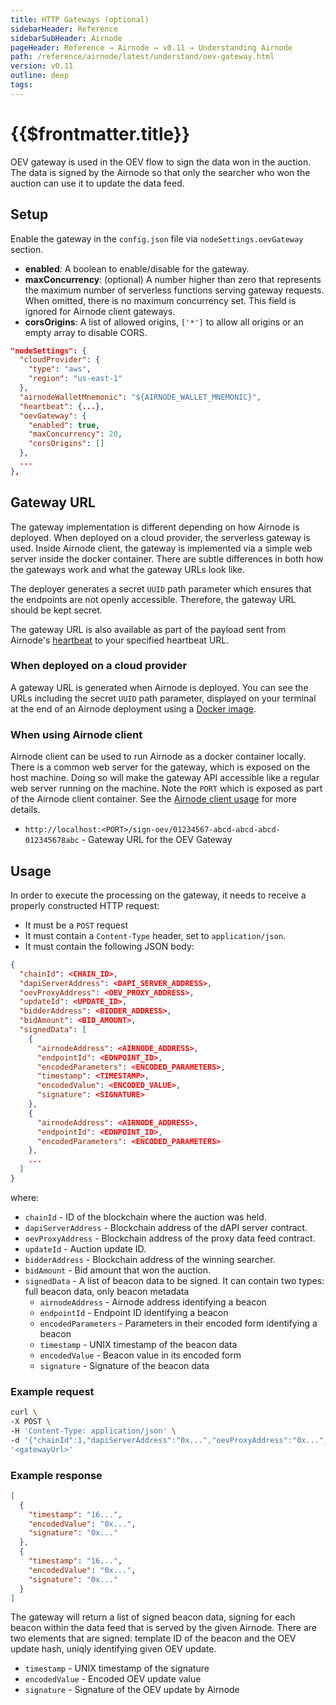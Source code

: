 ```yaml
---
title: HTTP Gateways (optional)
sidebarHeader: Reference
sidebarSubHeader: Airnode
pageHeader: Reference → Airnode → v0.11 → Understanding Airnode
path: /reference/airnode/latest/understand/oev-gateway.html
version: v0.11
outline: deep
tags:
---
```


<VersionWarning/>

<PageHeader/>

<SearchHighlight/>

# {{$frontmatter.title}}

OEV gateway is used in the OEV flow to sign the data won in the auction. The
data is signed by the Airnode so that only the searcher who won the auction can
use it to update the data feed.

## Setup

Enable the gateway in the `config.json` file via `nodeSettings.oevGateway`
section.

- **enabled**: A boolean to enable/disable for the gateway.
- **maxConcurrency**: (optional) A number higher than zero that represents the
  maximum number of serverless functions serving gateway requests. When omitted,
  there is no maximum concurrency set. This field is ignored for Airnode client
  gateways.
- **corsOrigins**: A list of allowed origins, `['*']` to allow all origins or an
  empty array to disable CORS.

```json
"nodeSettings": {
  "cloudProvider": {
    "type": "aws",
    "region": "us-east-1"
  },
  "airnodeWalletMnemonic": "${AIRNODE_WALLET_MNEMONIC}",
  "heartbeat": {...},
  "oevGateway": {
    "enabled": true,
    "maxConcurrency": 20,
    "corsOrigins": []
  },
  ...
},
```

## Gateway URL

The gateway implementation is different depending on how Airnode is deployed.
When deployed on a cloud provider, the serverless gateway is used. Inside
Airnode client, the gateway is implemented via a simple web server inside the
docker container. There are subtle differences in both how the gateways work and
what the gateway URLs look like.

The deployer generates a secret `UUID` path parameter which ensures that the
endpoints are not openly accessible. Therefore, the gateway URL should be kept
secret.

The gateway URL is also available as part of the payload sent from Airnode's
[heartbeat](/reference/airnode/latest/understand/heartbeat.md) to your specified
heartbeat URL.

### When deployed on a cloud provider

A gateway URL is generated when Airnode is deployed. You can see the URLs
including the secret `UUID` path parameter, displayed on your terminal at the
end of an Airnode deployment using a
[Docker image](/reference/airnode/latest/docker/).

### When using Airnode client

Airnode client can be used to run Airnode as a docker container locally. There
is a common web server for the gateway, which is exposed on the host machine.
Doing so will make the gateway API accessible like a regular web server running
on the machine. Note the `PORT` which is exposed as part of the Airnode client
container. See the
[Airnode client usage](/reference/airnode/latest/docker/client-image.md#usage)
for more details.

- `http://localhost:<PORT>/sign-oev/01234567-abcd-abcd-abcd-012345678abc` -
  Gateway URL for the OEV Gateway

## Usage

In order to execute the processing on the gateway, it needs to receive a
properly constructed HTTP request:

- It must be a `POST` request
- It must contain a `Content-Type` header, set to `application/json`.
- It must contain the following JSON body:

```json
{
  "chainId": <CHAIN_ID>,
  "dapiServerAddress": <DAPI_SERVER_ADDRESS>,
  "oevProxyAddress": <OEV_PROXY_ADDRESS>,
  "updateId": <UPDATE_ID>,
  "bidderAddress": <BIDDER_ADDRESS>,
  "bidAmount": <BID_AMOUNT>,
  "signedData": [
    {
      "airnodeAddress": <AIRNODE_ADDRESS>,
      "endpointId": <EDNPOINT_ID>,
      "encodedParameters": <ENCODED_PARAMETERS>,
      "timestamp": <TIMESTAMP>,
      "encodedValue": <ENCODED_VALUE>,
      "signature": <SIGNATURE>
    },
    {
      "airnodeAddress": <AIRNODE_ADDRESS>,
      "endpointId": <EDNPOINT_ID>,
      "encodedParameters": <ENCODED_PARAMETERS>
    },
    ...
  ]
}
```

where:

- `chainId` - ID of the blockchain where the auction was held.
- `dapiServerAddress` - Blockchain address of the dAPI server contract.
- `oevProxyAddress` - Blockchain address of the proxy data feed contract.
- `updateId` - Auction update ID.
- `bidderAddress` - Blockchain address of the winning searcher.
- `bidAmount` - Bid amount that won the auction.
- `signedData` - A list of beacon data to be signed. It can contain two types:
  full beacon data, only beacon metadata
  - `airnodeAddress` - Airnode address identifying a beacon
  - `endpointId` - Endpoint ID identifying a beacon
  - `encodedParameters` - Parameters in their encoded form identifying a beacon
  - `timestamp` - UNIX timestamp of the beacon data
  - `encodedValue` - Beacon value in its encoded form
  - `signature` - Signature of the beacon data

### Example request

```sh
curl \
-X POST \
-H 'Content-Type: application/json' \
-d '{"chainId":1,"dapiServerAddress":"0x...","oevProxyAddress":"0x...","updateId":"0x...","bidderAddress":"0x...","bidAmount":"0x...","signedData":[{"airnodeAddress":"0x...","endpointId":"0x...","encodedParameters":"0x...","timestamp":"16...","encodedValue":"0x...","signature":"0x..."},{"airnodeAddress":"0x...","endpointId":"0x...","encodedParameters":"0x..."}]}' \
'<gatewayUrl>'
```

### Example response

```json
[
  {
    "timestamp": "16...",
    "encodedValue": "0x...",
    "signature": "0x..."
  },
  {
    "timestamp": "16...",
    "encodedValue": "0x...",
    "signature": "0x..."
  }
]
```

The gateway will return a list of signed beacon data, signing for each beacon
within the data feed that is served by the given Airnode. There are two elements
that are signed: template ID of the beacon and the OEV update hash, uniqly
identifying given OEV update.

- `timestamp` - UNIX timestamp of the signature
- `encodedValue` - Encoded OEV update value
- `signature` - Signature of the OEV update by Airnode
